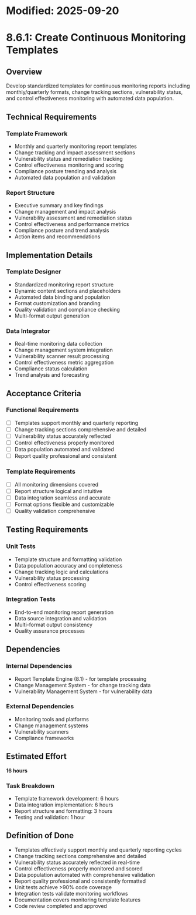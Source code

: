 # Modified: 2025-09-20

# 8.6.1: Create Continuous Monitoring Templates

## Overview
Develop standardized templates for continuous monitoring reports including monthly/quarterly formats, change tracking sections, vulnerability status, and control effectiveness monitoring with automated data population.

## Technical Requirements

### Template Framework
- Monthly and quarterly monitoring report templates
- Change tracking and impact assessment sections
- Vulnerability status and remediation tracking
- Control effectiveness monitoring and scoring
- Compliance posture trending and analysis
- Automated data population and validation

### Report Structure
- Executive summary and key findings
- Change management and impact analysis
- Vulnerability assessment and remediation status
- Control effectiveness and performance metrics
- Compliance posture and trend analysis
- Action items and recommendations

## Implementation Details

### Template Designer
- Standardized monitoring report structure
- Dynamic content sections and placeholders
- Automated data binding and population
- Format customization and branding
- Quality validation and compliance checking
- Multi-format output generation

### Data Integrator
- Real-time monitoring data collection
- Change management system integration
- Vulnerability scanner result processing
- Control effectiveness metric aggregation
- Compliance status calculation
- Trend analysis and forecasting

## Acceptance Criteria

### Functional Requirements
- [ ] Templates support monthly and quarterly reporting
- [ ] Change tracking sections comprehensive and detailed
- [ ] Vulnerability status accurately reflected
- [ ] Control effectiveness properly monitored
- [ ] Data population automated and validated
- [ ] Report quality professional and consistent

### Template Requirements
- [ ] All monitoring dimensions covered
- [ ] Report structure logical and intuitive
- [ ] Data integration seamless and accurate
- [ ] Format options flexible and customizable
- [ ] Quality validation comprehensive

## Testing Requirements

### Unit Tests
- Template structure and formatting validation
- Data population accuracy and completeness
- Change tracking logic and calculations
- Vulnerability status processing
- Control effectiveness scoring

### Integration Tests
- End-to-end monitoring report generation
- Data source integration and validation
- Multi-format output consistency
- Quality assurance processes

## Dependencies

### Internal Dependencies
- Report Template Engine (8.1) - for template processing
- Change Management System - for change tracking data
- Vulnerability Management System - for vulnerability data

### External Dependencies
- Monitoring tools and platforms
- Change management systems
- Vulnerability scanners
- Compliance frameworks

## Estimated Effort
**16 hours**

### Task Breakdown
- Template framework development: 6 hours
- Data integration implementation: 6 hours
- Report structure and formatting: 3 hours
- Testing and validation: 1 hour

## Definition of Done
- Templates effectively support monthly and quarterly reporting cycles
- Change tracking sections comprehensive and detailed
- Vulnerability status accurately reflected in real-time
- Control effectiveness properly monitored and scored
- Data population automated with comprehensive validation
- Report quality professional and consistently formatted
- Unit tests achieve >90% code coverage
- Integration tests validate monitoring workflows
- Documentation covers monitoring template features
- Code review completed and approved
